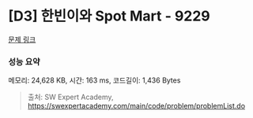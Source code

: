 # [D3] 한빈이와 Spot Mart - 9229 

[문제 링크](https://swexpertacademy.com/main/code/problem/problemDetail.do?contestProbId=AW8Wj7cqbY0DFAXN) 

### 성능 요약

메모리: 24,628 KB, 시간: 163 ms, 코드길이: 1,436 Bytes



> 출처: SW Expert Academy, https://swexpertacademy.com/main/code/problem/problemList.do